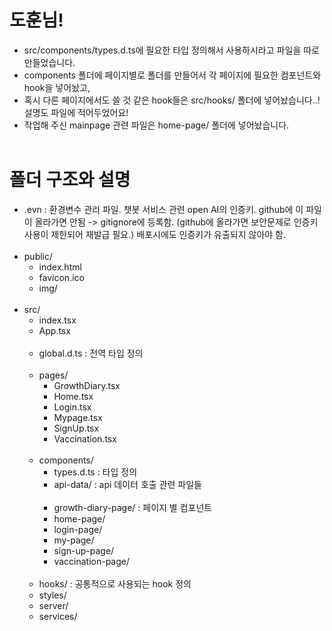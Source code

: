 # 도훈님!

- src/components/types.d.ts에 필요한 타입 정의해서 사용하시라고 파일을 따로 만들었습니다.
- components 폴더에 페이지별로 폴더를 만들어서 각 페이지에 필요한 컴포넌트와 hook을 넣어놨고,
- 혹시 다른 페이지에서도 쓸 것 같은 hook들은 src/hooks/ 폴더에 넣어놨습니다..! 설명도 파일에 적어두었어요!
- 작업해 주신 mainpage 관련 파일은 home-page/ 폴더에 넣어놨습니다.
  <br/><br/>

# 폴더 구조와 설명

- .evn : 환경변수 관리 파일. 챗봇 서비스 관련 open AI의 인증키. github에 이 파일이 올라가면 안됨 -> gitignore에 등록함. (github에 올라가면 보안문제로 인증키 사용이 제한되어 재발급 필요.) 배포시에도 인증키가 유출되지 않아야 함. <br/><br/>
- public/
    - index.html
    - favicon.ico
    - img/ <br/><br/>
- src/
    - index.tsx
    - App.tsx <br/><br/>
    - global.d.ts : 전역 타입 정의 <br/><br/>
    - pages/
        - GrowthDiary.tsx
        - Home.tsx
        - Login.tsx
        - Mypage.tsx
        - SignUp.tsx
        - Vaccination.tsx <br/><br/>
    - components/
        - types.d.ts : 타입 정의
        - api-data/ : api 데이터 호출 관련 파일들 <br/><br/>
        - growth-diary-page/ : 페이지 별 컴포넌트
        - home-page/
        - login-page/
        - my-page/
        - sign-up-page/
        - vaccination-page/ <br/><br/>
    - hooks/ : 공통적으로 사용되는 hook 정의
    - styles/
    - server/
    - services/
